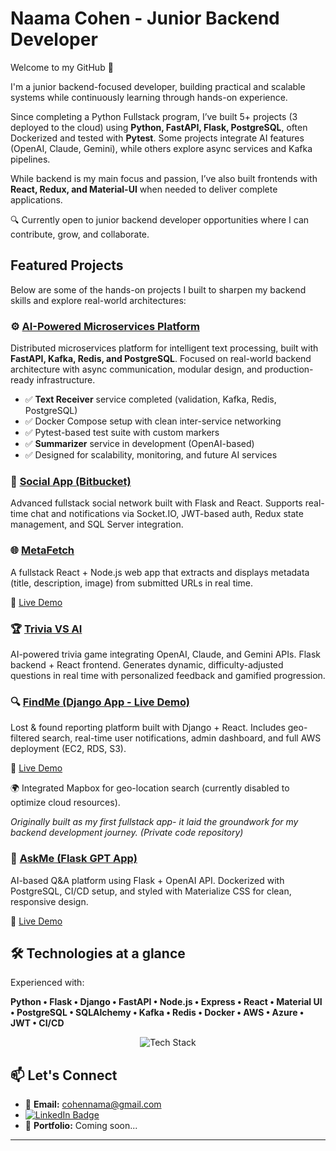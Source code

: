 # Naama Cohen - Junior Backend Developer

Welcome to my GitHub 👋 

I'm a junior backend-focused developer, building practical and scalable systems while continuously learning through hands-on experience.  

Since completing a Python Fullstack program, I’ve built 5+ projects (3 deployed to the cloud) using **Python, FastAPI, Flask, PostgreSQL**, often Dockerized and tested with **Pytest**. Some projects integrate AI features (OpenAI, Claude, Gemini), while others explore async services and Kafka pipelines.  

While backend is my main focus and passion, I’ve also built frontends with **React, Redux, and Material-UI** when needed to deliver complete applications.  

🔍 Currently open to junior backend developer opportunities where I can contribute, grow, and collaborate.  
 


##  Featured Projects

Below are some of the hands-on projects I built to sharpen my backend skills and explore real-world architectures:

### ⚙️ [AI-Powered Microservices Platform](https://github.com/CohenNaama/ai-microservices-platform)  
Distributed microservices platform for intelligent text processing, built with **FastAPI, Kafka, Redis, and PostgreSQL**. Focused on real-world backend architecture with async communication, modular design, and production-ready infrastructure.

- ✅ **Text Receiver** service completed (validation, Kafka, Redis, PostgreSQL)  
- ✅ Docker Compose setup with clean inter-service networking  
- ✅ Pytest-based test suite with custom markers  
- ✅ **Summarizer** service in development (OpenAI-based)  
- ✅ Designed for scalability, monitoring, and future AI services


### 🔗 [Social App (Bitbucket)](https://bitbucket.org/myfirstflaskapp/)
Advanced fullstack social network built with Flask and React. Supports real-time chat and notifications via Socket.IO, JWT-based auth, Redux state management, and SQL Server integration.

### 🌐 [MetaFetch](https://github.com/CohenNaama/MetaFetch)
A fullstack React + Node.js web app that extracts and displays metadata (title, description, image) from submitted URLs in real time.

🔗 [Live Demo](https://metafetch-zeta.vercel.app)

### 🏆 [Trivia VS AI](https://github.com/CohenNaama/TriviaVsAI-Server)
AI-powered trivia game integrating OpenAI, Claude, and Gemini APIs. Flask backend + React frontend. Generates dynamic, difficulty-adjusted questions in real time with personalized feedback and gamified progression.

### 🔍 [FindMe (Django App - Live Demo)](http://16.171.34.196/)
Lost & found reporting platform built with Django + React. Includes geo-filtered search, real-time user notifications, admin dashboard, and full AWS deployment (EC2, RDS, S3).

🔗 [Live Demo](http://16.171.34.196)

🌍 Integrated Mapbox for geo-location search (currently disabled to optimize cloud resources).
 
*Originally built as my first fullstack app- it laid the groundwork for my backend development journey.* *(Private code repository)*

### 💬 [AskMe (Flask GPT App)](https://github.com/CohenNaama/AskMe-Server)
AI-based Q&A platform using Flask + OpenAI API. Dockerized with PostgreSQL, CI/CD setup, and styled with Materialize CSS for clean, responsive design.

🔗 [Live Demo](https://askmeflaskapp.azurewebsites.net)

## 🛠 Technologies at a glance
Experienced with:

**Python • Flask • Django • FastAPI • Node.js • Express • React • Material UI • PostgreSQL • SQLAlchemy • Kafka • Redis • Docker • AWS • Azure • JWT • CI/CD**

<p align="center">
  <img src="https://skillicons.dev/icons?i=py,django,flask,fastapi,js,react,nodejs,express,html,css,postgres,redis,docker,aws,azure,git,github,postman,vscode,figma&perline=10" alt="Tech Stack" />
</p>


## 📫 Let's Connect

- 📧 **Email:** cohennama@gmail.com
- [![LinkedIn Badge](https://img.shields.io/badge/-Naama%20Cohen-blue?style=flat-square&logo=Linkedin&logoColor=white&link=https://www.linkedin.com/in/naama-cohen-2a799963/)](https://www.linkedin.com/in/naama-cohen-2a799963/) 
- 🔗 **Portfolio:** Coming soon...



---

